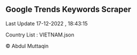 

## Google Trends Keywords Scraper 
 
Last Update 17-12-2022 , 18:43:15

Country List :
VIETNAM.json



© Abdul Muttaqin 
